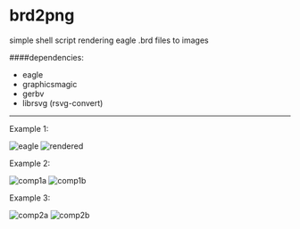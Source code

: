 brd2png
=======

simple shell script rendering eagle .brd files to images

####dependencies:


* eagle
* graphicsmagic
* gerbv
* librsvg (rsvg-convert)

- - - 

Example 1:

![eagle](/sebseb7/brd2png/raw/master/sample/eagle.png)
![rendered](/sebseb7/brd2png/raw/master/sample/rendered.png)

Example 2:

![comp1a](/sebseb7/brd2png/raw/master/sample/comp1a.png)
![comp1b](/sebseb7/brd2png/raw/master/sample/comp1b.png)

Example 3:

![comp2a](/sebseb7/brd2png/raw/master/sample/comp2a.png)
![comp2b](/sebseb7/brd2png/raw/master/sample/comp2b.png)


